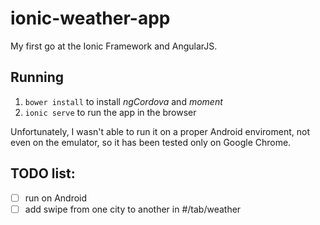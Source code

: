 # ionic-weather-app

My first go at the Ionic Framework and AngularJS.

## Running

1. `bower install` to install *ngCordova* and *moment*
2. `ionic serve` to run the app in the browser

Unfortunately, I wasn't able to run it on a proper Android enviroment, not even on the emulator, so it has been tested only on Google Chrome.

## TODO list:

- [ ] run on Android
- [ ] add swipe from one city to another in #/tab/weather